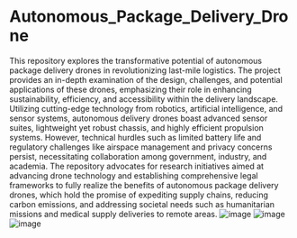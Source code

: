 # Autonomous_Package_Delivery_Drone
This repository explores the transformative potential of autonomous package delivery drones in revolutionizing last-mile logistics. The project provides an in-depth examination of the design, challenges, and potential applications of these drones, emphasizing their role in enhancing sustainability, efficiency, and accessibility within the delivery landscape. Utilizing cutting-edge technology from robotics, artificial intelligence, and sensor systems, autonomous delivery drones boast advanced sensor suites, lightweight yet robust chassis, and highly efficient propulsion systems. However, technical hurdles such as limited battery life and regulatory challenges like airspace management and privacy concerns persist, necessitating collaboration among government, industry, and academia. The repository advocates for research initiatives aimed at advancing drone technology and establishing comprehensive legal frameworks to fully realize the benefits of autonomous package delivery drones, which hold the promise of expediting supply chains, reducing carbon emissions, and addressing societal needs such as humanitarian missions and medical supply deliveries to remote areas.
![image](https://github.com/tharakeshvar01/Autonomous_Package_Delivery_Drone/assets/109476619/0587ab3d-b8c3-42fb-82ac-6af0ad959502)
![image](https://github.com/tharakeshvar01/Autonomous_Package_Delivery_Drone/assets/109476619/4b450122-a812-4a9a-9b33-bf022ea5bcd5)
![image](https://github.com/tharakeshvar01/Autonomous_Package_Delivery_Drone/assets/109476619/b6946952-8085-49bd-970e-324a888bfc87)
